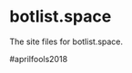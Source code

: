 # botlist.space
The site files for botlist.space.

















































#aprilfools2018
